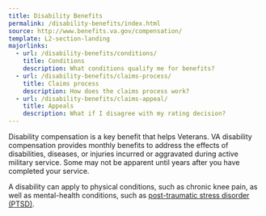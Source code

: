 ```yaml
---
title: Disability Benefits
permalink: /disability-benefits/index.html
source: http://www.benefits.va.gov/compensation/
template: L2-section-landing
majorlinks:
  - url: /disability-benefits/conditions/
    title: Conditions
    description: What conditions qualify me for benefits?
  - url: /disability-benefits/claims-process/
    title: Claims process
    description: How does the claims process work?
  - url: /disability-benefits/claims-appeal/
    title: Appeals
    description: What if I disagree with my rating decision?
---
```


Disability compensation is a key benefit that helps Veterans. VA disability compensation provides monthly benefits to address the effects of disabilities, diseases, or injuries incurred or aggravated during active military service. Some may not be apparent until years after you have completed your service.

A disability can apply to physical conditions, such as chronic knee pain, as well as mental-health conditions, such as [post-traumatic stress disorder (PTSD)](/disability-benefits/conditions/ptsd/).



